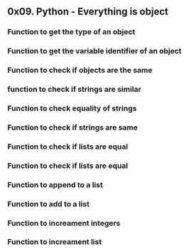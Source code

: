 ## 0x09. Python - Everything is object
### Function to get the type of an object
### Function to get the variable identifier of an object
### Function to check if objects are the same
### function to check if strings are similar
### Function to check equality of strings
### Function to check if strings are same
### Function to check if lists are equal
### Function to check if lists are equal
### Function to append to a list
### Function to add to a list
### Function to increament integers
### Function to increament list
